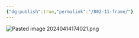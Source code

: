 ```yaml
---
{"dg-publish":true,"permalink":"/802-11-frame/"}
---
```


![Pasted image 20240414174021.png](/img/user/_attachments/Pasted%20image%2020240414174021.png)